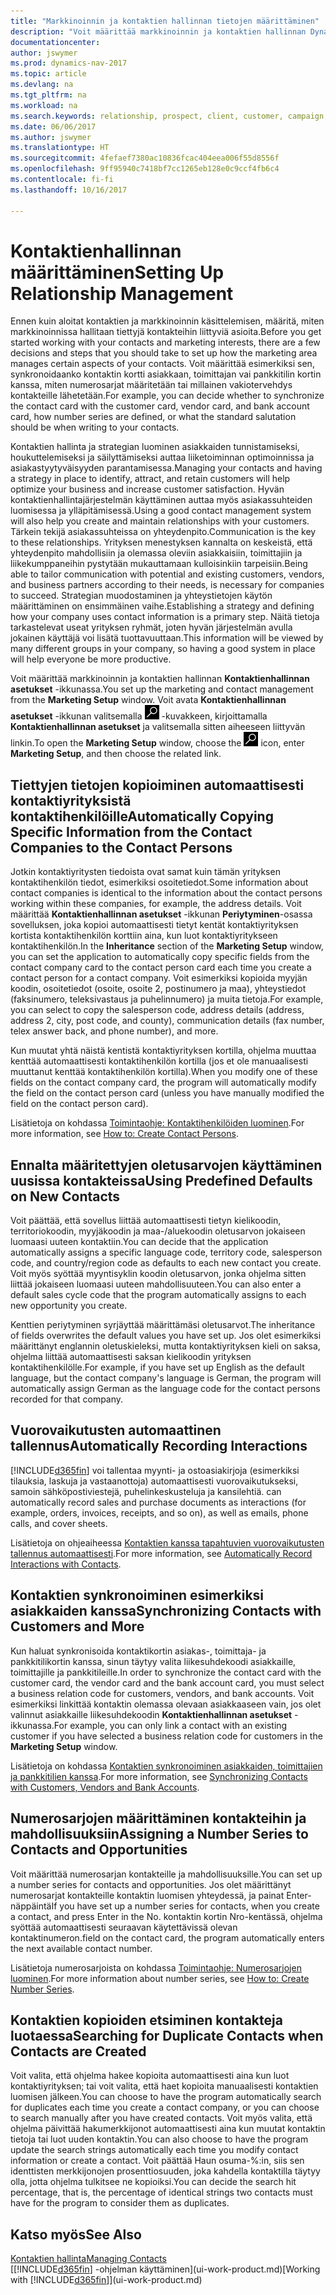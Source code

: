 ```yaml
---
title: "Markkinoinnin ja kontaktien hallinnan tietojen määrittäminen"
description: "Voit määrittää markkinoinnin ja kontaktien hallinnan Dynamics NAV -ohjelmassa optimoimaan prospektien tai asiakkaiden suhteita sekä parantamaan kampanjoita ja tarjouksia."
documentationcenter: 
author: jswymer
ms.prod: dynamics-nav-2017
ms.topic: article
ms.devlang: na
ms.tgt_pltfrm: na
ms.workload: na
ms.search.keywords: relationship, prospect, client, customer, campaign, promo
ms.date: 06/06/2017
ms.author: jswymer
ms.translationtype: HT
ms.sourcegitcommit: 4fefaef7380ac10836fcac404eea006f55d8556f
ms.openlocfilehash: 9ff95940c7418bf7cc1265eb128e0c9ccf4fb6c4
ms.contentlocale: fi-fi
ms.lasthandoff: 10/16/2017

---
```

# <a name="setting-up-relationship-management"></a><span data-ttu-id="8bf17-103">Kontaktienhallinnan määrittäminen</span><span class="sxs-lookup"><span data-stu-id="8bf17-103">Setting Up Relationship Management</span></span>
<span data-ttu-id="8bf17-104">Ennen kuin aloitat kontaktien ja markkinoinnin käsittelemisen, määritä, miten markkinoinnissa hallitaan tiettyjä kontakteihin liittyviä asioita.</span><span class="sxs-lookup"><span data-stu-id="8bf17-104">Before you get started working with your contacts and marketing interests, there are a few decisions and steps that you should take to set up how the marketing area manages certain aspects of your contacts.</span></span> <span data-ttu-id="8bf17-105">Voit määrittää esimerkiksi sen, synkronoidaanko kontaktin kortti asiakkaan, toimittajan vai pankkitilin kortin kanssa, miten numerosarjat määritetään tai millainen vakiotervehdys kontakteille lähetetään.</span><span class="sxs-lookup"><span data-stu-id="8bf17-105">For example, you can decide whether to synchronize the contact card with the customer card, vendor card, and bank account card, how number series are defined, or what the standard salutation should be when writing to your contacts.</span></span>

<span data-ttu-id="8bf17-106">Kontaktien hallinta ja strategian luominen asiakkaiden tunnistamiseksi, houkuttelemiseksi ja säilyttämiseksi auttaa liiketoiminnan optimoinnissa ja asiakastyytyväisyyden parantamisessa.</span><span class="sxs-lookup"><span data-stu-id="8bf17-106">Managing your contacts and having a strategy in place to identify, attract, and retain customers will help optimize your business and increase customer satisfaction.</span></span> <span data-ttu-id="8bf17-107">Hyvän kontaktienhallintajärjestelmän käyttäminen auttaa myös asiakassuhteiden luomisessa ja ylläpitämisessä.</span><span class="sxs-lookup"><span data-stu-id="8bf17-107">Using a good contact management system will also help you create and maintain relationships with your customers.</span></span> <span data-ttu-id="8bf17-108">Tärkein tekijä asiakassuhteissa on yhteydenpito.</span><span class="sxs-lookup"><span data-stu-id="8bf17-108">Communication is the key to these relationships.</span></span> <span data-ttu-id="8bf17-109">Yrityksen menestyksen kannalta on keskeistä, että yhteydenpito mahdollisiin ja olemassa oleviin asiakkaisiin, toimittajiin ja liikekumppaneihin pystytään mukauttamaan kulloisinkiin tarpeisiin.</span><span class="sxs-lookup"><span data-stu-id="8bf17-109">Being able to tailor communication with potential and existing customers, vendors, and business partners according to their needs, is necessary for companies to succeed.</span></span> <span data-ttu-id="8bf17-110">Strategian muodostaminen ja yhteystietojen käytön määrittäminen on ensimmäinen vaihe.</span><span class="sxs-lookup"><span data-stu-id="8bf17-110">Establishing a strategy and defining how your company uses contact information is a primary step.</span></span> <span data-ttu-id="8bf17-111">Näitä tietoja tarkastelevat useat yrityksen ryhmät, joten hyvän järjestelmän avulla jokainen käyttäjä voi lisätä tuottavuuttaan.</span><span class="sxs-lookup"><span data-stu-id="8bf17-111">This information will be viewed by many different groups in your company, so having a good system in place will help everyone be more productive.</span></span>

<span data-ttu-id="8bf17-112">Voit määrittää markkinoinnin ja kontaktien hallinnan **Kontaktienhallinnan asetukset** -ikkunassa.</span><span class="sxs-lookup"><span data-stu-id="8bf17-112">You set up the marketing and contact management from the **Marketing Setup** window.</span></span> <span data-ttu-id="8bf17-113">Voit avata **Kontaktienhallinnan asetukset** -ikkunan valitsemalla ![Etsi sivua tai raportti](media/ui-search/search_small.png "Etsi sivua tai raportti -kuvake") -kuvakkeen, kirjoittamalla **Kontaktienhallinnan asetukset** ja valitsemalla sitten aiheeseen liittyvän linkin.</span><span class="sxs-lookup"><span data-stu-id="8bf17-113">To open the **Marketing Setup** window, choose the ![Search for Page or Report](media/ui-search/search_small.png "Search for Page or Report icon") icon, enter **Marketing Setup**, and then choose the related link.</span></span>

## <a name="automatically-copying-specific-information-from-the-contact-companies-to-the-contact-persons"></a><span data-ttu-id="8bf17-114">Tiettyjen tietojen kopioiminen automaattisesti kontaktiyrityksistä kontaktihenkilöille</span><span class="sxs-lookup"><span data-stu-id="8bf17-114">Automatically Copying Specific Information from the Contact Companies to the Contact Persons</span></span>
<span data-ttu-id="8bf17-115">Jotkin kontaktiyritysten tiedoista ovat samat kuin tämän yrityksen kontaktihenkilön tiedot, esimerkiksi osoitetiedot.</span><span class="sxs-lookup"><span data-stu-id="8bf17-115">Some information about contact companies is identical to the information about the contact persons working within these companies, for example, the address details.</span></span> <span data-ttu-id="8bf17-116">Voit määrittää **Kontaktienhallinnan asetukset** -ikkunan **Periytyminen**-osassa sovelluksen, joka kopioi automaattisesti tietyt kentät kontaktiyrityksen kortista kontaktihenkilön korttiin aina, kun luot kontaktiyritykseen kontaktihenkilön.</span><span class="sxs-lookup"><span data-stu-id="8bf17-116">In the **Inheritance** section of the **Marketing Setup** window, you can set the application to automatically copy specific fields from the contact company card to the contact person card each time you create a contact person for a contact company.</span></span> <span data-ttu-id="8bf17-117">Voit esimerkiksi kopioida myyjän koodin, osoitetiedot (osoite, osoite 2, postinumero ja maa), yhteystiedot (faksinumero, teleksivastaus ja puhelinnumero) ja muita tietoja.</span><span class="sxs-lookup"><span data-stu-id="8bf17-117">For example, you can select to copy the salesperson code, address details (address, address 2, city, post code, and county), communication details (fax number, telex answer back, and phone number), and more.</span></span>

<span data-ttu-id="8bf17-118">Kun muutat yhtä näistä kentistä kontaktiyrityksen kortilla, ohjelma muuttaa kenttää automaattisesti kontaktihenkilön kortilla (jos et ole manuaalisesti muuttanut kenttää kontaktihenkilön kortilla).</span><span class="sxs-lookup"><span data-stu-id="8bf17-118">When you modify one of these fields on the contact company card, the program will automatically modify the field on the contact person card (unless you have manually modified the field on the contact person card).</span></span>

<span data-ttu-id="8bf17-119">Lisätietoja on kohdassa [Toimintaohje: Kontaktihenkilöiden luominen](marketing-how-create-contact-persons.md).</span><span class="sxs-lookup"><span data-stu-id="8bf17-119">For more information, see [How to: Create Contact Persons](marketing-how-create-contact-persons.md).</span></span>

## <a name="using-predefined-defaults-on-new-contacts"></a><span data-ttu-id="8bf17-120">Ennalta määritettyjen oletusarvojen käyttäminen uusissa kontakteissa</span><span class="sxs-lookup"><span data-stu-id="8bf17-120">Using Predefined Defaults on New Contacts</span></span>
<span data-ttu-id="8bf17-121">Voit päättää, että sovellus liittää automaattisesti tietyn kielikoodin, territoriokoodin, myyjäkoodin ja maa-/aluekoodin oletusarvon jokaiseen luomaasi uuteen kontaktiin.</span><span class="sxs-lookup"><span data-stu-id="8bf17-121">You can decide that the application automatically assigns a specific language code, territory code, salesperson code, and country/region code as defaults to each new contact you create.</span></span> <span data-ttu-id="8bf17-122">Voit myös syöttää myyntisyklin koodin oletusarvon, jonka ohjelma sitten liittää jokaiseen luomaasi uuteen mahdollisuuteen.</span><span class="sxs-lookup"><span data-stu-id="8bf17-122">You can also enter a default sales cycle code that the program automatically assigns to each new opportunity you create.</span></span>

<span data-ttu-id="8bf17-123">Kenttien periytyminen syrjäyttää määrittämäsi oletusarvot.</span><span class="sxs-lookup"><span data-stu-id="8bf17-123">The inheritance of fields overwrites the default values you have set up.</span></span> <span data-ttu-id="8bf17-124">Jos olet esimerkiksi määrittänyt englannin oletuskieleksi, mutta kontaktiyrityksen kieli on saksa, ohjelma liittää automaattisesti saksan kielikoodin yrityksen kontaktihenkilölle.</span><span class="sxs-lookup"><span data-stu-id="8bf17-124">For example, if you have set up English as the default language, but the contact company's language is German, the program will automatically assign German as the language code for the contact persons recorded for that company.</span></span>

<!--You can also setup a default salutation that the program automatically assigns to your contacts. You can use these salutations in your interaction template attachments (for example, Microsoft Word documents). When setting up a default salutation, you can enter a salutation text and a salutation format. For example, if the salutation text is Dear, and the salutation format is Salutation Text + Title + Name, the program will automatically enter Dear Mr. John Smith as a salutation for a contact called John Smith.-->

## <a name="automatically-recording-interactions"></a><span data-ttu-id="8bf17-125">Vuorovaikutusten automaattinen tallennus</span><span class="sxs-lookup"><span data-stu-id="8bf17-125">Automatically Recording Interactions</span></span>
[!INCLUDE[d365fin](includes/d365fin_md.md)]<span data-ttu-id="8bf17-126"> voi tallentaa myynti- ja ostoasiakirjoja (esimerkiksi tilauksia, laskuja ja vastaanottoja) automaattisesti vuorovaikutukseksi, samoin sähköpostiviestejä, puhelinkeskusteluja ja kansilehtiä.</span><span class="sxs-lookup"><span data-stu-id="8bf17-126"> can automatically record sales and purchase documents as interactions (for example, orders, invoices, receipts, and so on), as well as emails, phone calls, and cover sheets.</span></span>

<span data-ttu-id="8bf17-127">Lisätietoja on ohjeaiheessa [Kontaktien kanssa tapahtuvien vuorovaikutusten tallennus automaattisesti](marketing-auto-record-interactions.md).</span><span class="sxs-lookup"><span data-stu-id="8bf17-127">For more information, see [Automatically Record Interactions with Contacts](marketing-auto-record-interactions.md).</span></span>

## <a name="synchronizing-contacts-with-customers-and-more"></a><span data-ttu-id="8bf17-128">Kontaktien synkronoiminen esimerkiksi asiakkaiden kanssa</span><span class="sxs-lookup"><span data-stu-id="8bf17-128">Synchronizing Contacts with Customers and More</span></span>
<span data-ttu-id="8bf17-129">Kun haluat synkronisoida kontaktikortin asiakas-, toimittaja- ja pankkitilikortin kanssa, sinun täytyy valita liikesuhdekoodi asiakkaille, toimittajille ja pankkitileille.</span><span class="sxs-lookup"><span data-stu-id="8bf17-129">In order to synchronize the contact card with the customer card, the vendor card and the bank account card, you must select a business relation code for customers, vendors, and bank accounts.</span></span> <span data-ttu-id="8bf17-130">Voit esimerkiksi linkittää kontaktin olemassa olevaan asiakkaaseen vain, jos olet valinnut asiakkaille liikesuhdekoodin **Kontaktienhallinnan asetukset** -ikkunassa.</span><span class="sxs-lookup"><span data-stu-id="8bf17-130">For example, you can only link a contact with an existing customer if you have selected a business relation code for customers in the **Marketing Setup** window.</span></span>

<span data-ttu-id="8bf17-131">Lisätietoja on kohdassa [Kontaktien synkronoiminen asiakkaiden, toimittajien ja pankkitilien kanssa](marketing-synchronize-contacts-customers-vendors-bank-accounts.md).</span><span class="sxs-lookup"><span data-stu-id="8bf17-131">For more information, see [Synchronizing Contacts with Customers, Vendors and Bank Accounts](marketing-synchronize-contacts-customers-vendors-bank-accounts.md).</span></span>

## <a name="assigning-a-number-series-to-contacts-and-opportunities"></a><span data-ttu-id="8bf17-132">Numerosarjojen määrittäminen kontakteihin ja mahdollisuuksiin</span><span class="sxs-lookup"><span data-stu-id="8bf17-132">Assigning a Number Series to Contacts and Opportunities</span></span>
<span data-ttu-id="8bf17-133">Voit määrittää numerosarjan kontakteille ja mahdollisuuksille.</span><span class="sxs-lookup"><span data-stu-id="8bf17-133">You can set up a number series for contacts and opportunities.</span></span> <span data-ttu-id="8bf17-134">Jos olet määrittänyt numerosarjat kontakteille kontaktin luomisen yhteydessä, ja painat Enter-näppäintä</span><span class="sxs-lookup"><span data-stu-id="8bf17-134">If you have set up a number series for contacts, when you create a contact, and press Enter in the No.</span></span> <span data-ttu-id="8bf17-135">kontaktin kortin Nro-kentässä, ohjelma syöttää automaattisesti seuraavan käytettävissä olevan kontaktinumeron.</span><span class="sxs-lookup"><span data-stu-id="8bf17-135">field on the contact card, the program automatically enters the next available contact number.</span></span>

<span data-ttu-id="8bf17-136">Lisätietoja numerosarjoista on kohdassa [Toimintaohje: Numerosarjojen luominen](ui-create-number-series.md).</span><span class="sxs-lookup"><span data-stu-id="8bf17-136">For more information about number series, see [How to: Create Number Series](ui-create-number-series.md).</span></span>

## <a name="searching-for-duplicate-contacts-when-contacts-are-created"></a><span data-ttu-id="8bf17-137">Kontaktien kopioiden etsiminen kontakteja luotaessa</span><span class="sxs-lookup"><span data-stu-id="8bf17-137">Searching for Duplicate Contacts when Contacts are Created</span></span>
<span data-ttu-id="8bf17-138">Voit valita, että ohjelma hakee kopioita automaattisesti aina kun luot kontaktiyrityksen; tai voit valita, että haet kopioita manuaalisesti kontaktien luomisen jälkeen.</span><span class="sxs-lookup"><span data-stu-id="8bf17-138">You can choose to have the program automatically search for duplicates each time you create a contact company, or you can choose to search manually after you have created contacts.</span></span> <span data-ttu-id="8bf17-139">Voit myös valita, että ohjelma päivittää hakumerkkijonot automaattisesti aina kun muutat kontaktin tietoja tai luot uuden kontaktin.</span><span class="sxs-lookup"><span data-stu-id="8bf17-139">You can also choose to have the program update the search strings automatically each time you modify contact information or create a contact.</span></span> <span data-ttu-id="8bf17-140">Voit päättää Haun osuma-%:in, siis sen identtisten merkkijonojen prosenttiosuuden, joka kahdella kontaktilla täytyy olla, jotta ohjelma tulkitsee ne kopioiksi.</span><span class="sxs-lookup"><span data-stu-id="8bf17-140">You can decide the search hit percentage, that is, the percentage of identical strings two contacts must have for the program to consider them as duplicates.</span></span>

## <a name="see-also"></a><span data-ttu-id="8bf17-141">Katso myös</span><span class="sxs-lookup"><span data-stu-id="8bf17-141">See Also</span></span>
[<span data-ttu-id="8bf17-142">Kontaktien hallinta</span><span class="sxs-lookup"><span data-stu-id="8bf17-142">Managing Contacts</span></span>](marketing-contacts.md)  
<span data-ttu-id="8bf17-143">[[!INCLUDE[d365fin](includes/d365fin_md.md)] -ohjelman käyttäminen](ui-work-product.md)</span><span class="sxs-lookup"><span data-stu-id="8bf17-143">[Working with [!INCLUDE[d365fin](includes/d365fin_md.md)]](ui-work-product.md)</span></span>  

